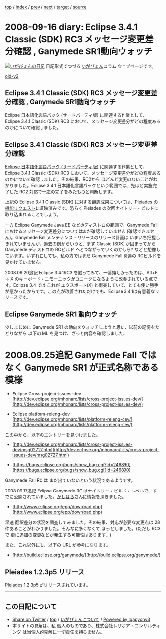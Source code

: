 [top](../index.html) 
 / [index](index.html) 
 / [prev](ig080912.html) 
 / [next](ig080917.html) 
 / [target](https://www.igapyon.jp/igapyon/diary/2008/ig080916.html) 
 / [source](https://github.com/igapyon/diary/blob/master/2008/ig080916.src.md) 

2008-09-16 diary: Eclipse 3.4.1 Classic (SDK) RC3 メッセージ変更差分確認 , Ganymede SR1動向ウォッチ
=====================================================================================================
[![いがぴょんの日記](https://www.igapyon.jp/igapyon/diary/images/iga200306s.jpg "いがぴょん")](https://www.igapyon.jp/igapyon/diary/memo/memoigapyon.html) 日記形式でつづる [いがぴょん](https://www.igapyon.jp/igapyon/diary/memo/memoigapyon.html)コラム ウェブページです。

[old-v2](ig080916-orig.html)

## Eclipse 3.4.1 Classic (SDK) RC3 メッセージ変更差分確認 , Ganymede SR1動向ウォッチ

Eclipse 日本語化言語パック (サードパーティ版) に関連する作業として、Eclipse 3.4.1 Classic (SDK) RC3 において、メッセージ変更差分がどの程度あるのかについて確認しました。


## Eclipse 3.4.1 Classic (SDK) RC3 メッセージ変更差分確認

[Eclipse 日本語化言語パック (サードパーティ版)](https://www.igapyon.jp/blanco/nlpack/eclipse/) に関連する作業として、Eclipse 3.4.1 Classic (SDK) RC3 において、メッセージ変更差分がどの程度あるのかについて確認しました。その結果、RC2から ほどんど変更のないことがわかりました。Eclipse 3.4.1 日本語化言語パックという範囲では、先ほど実施完了した RC2 対応で一応の完了をみたものと判断します。

上記の Eclipse 3.4.1 Classic (SDK) に対する翻訳成果については、[Pleiades](http://mergedoc.sourceforge.jp/pleiades.html) の[機能リクエスト](http://sourceforge.jp/tracker/?atid=2661&group_id=685&func=browse)に反映済みです。恐らく Pleiades の次回ナイトリー・ビルドに取り込まれることでしょう。

一方 Eclipse Ganymede Java EE などのディストロの範囲で、Ganymede Fall におけるメッセージ変更差分についてはまだ確認していません (確認できません)。Ganymede Fall メンテナンス・リリースのリリース計画は いまいち把握しきれていませんが、過去の例からいうと、まず
Classic (SDK) が固まってから Ganymede ディストロの RCビルド へとつながっていくのかしら? などと想像しています。いずれにしても、私の方ではまだ Ganymede Fall 関連の RCビルドを見かけていません。

2008.09.20追記 Eclipse 3.4.1RC3 を触ってみて、一番嬉しかったのは、Alt+F → X のキーボード・ニモーニックがユニークになるように改善されている点です。Eclipse
3.4 では これが エクスポート(X) と衝突していて、とても使い勝手が悪かったからです。この点が改善されただけでも、Eclipse 3.4.1は有意義なリリースです。

## Eclipse Ganymede SR1 動向ウォッチ

少しまじめに Ganymede SR1 の動向をウォッチしようと思い、以前の記憶をたどりながら 以下の ML を見つけ、ざっと内容を確認しました。
# 2008.09.25追記 Ganymede Fall ではなく Ganymede SR1 が正式名称である模様

* Eclipse Cross-project-issues-dev
  [http://dev.eclipse.org/mhonarc/lists/cross-project-issues-dev/](http://dev.eclipse.org/mhonarc/lists/cross-project-issues-dev/)
  
* Eclipse platform-releng-dev
  [http://dev.eclipse.org/mhonarc/lists/platform-releng-dev/](http://dev.eclipse.org/mhonarc/lists/platform-releng-dev/)

この中から、以下のエントリーを見つけました。

* [http://dev.eclipse.org/mhonarc/lists/cross-project-issues-dev/msg02727.html](http://dev.eclipse.org/mhonarc/lists/cross-project-issues-dev/msg02727.html)
  
* [https://bugs.eclipse.org/bugs/show_bug.cgi?id=246890](https://bugs.eclipse.org/bugs/show_bug.cgi?id=246890)

Ganymede Fall RC は まだ出ていないという状況であるようです。

2008.09.17追記 Eclipse Ganymede RC はナイトリー・ビルド・レベルで、すでに公開されていました。[かしはら](http://d.hatena.ne.jp/cypher256/)さんに情報を頂きました。

* [http://www.eclipse.org/epp/download.php](http://www.eclipse.org/epp/download.php)

早速 翻訳差分の状況を調査してみました。その結果、対応が必要な変更点は 28件あることがわかりました。そんなに多くなくて ほっとしました。(ただし RC3 で 更に追加の変更などが発生する可能性はあります…)

また、これ以外にも、以下の URL が参考になります。

* [http://build.eclipse.org/ganymede/](http://build.eclipse.org/ganymede/)

## Pleiades 1.2.3p5 リリース

[Pleiades](http://mergedoc.sourceforge.jp/pleiades.html) 1.2.3p5 がリリースされています。


----------------------------------------------------------------------------------------------------

## この日記について

* [Share on Twitter](https://twitter.com/intent/tweet?hashtags=igapyon%2Cdiary%2C%E3%81%84%E3%81%8C%E3%81%B4%E3%82%87%E3%82%93&text=Eclipse+3.4.1+Classic+%28SDK%29+RC3+%E3%83%A1%E3%83%83%E3%82%BB%E3%83%BC%E3%82%B8%E5%A4%89%E6%9B%B4%E5%B7%AE%E5%88%86%E7%A2%BA%E8%AA%8D+%2C+Ganymede+SR1%E5%8B%95%E5%90%91%E3%82%A6%E3%82%A9%E3%83%83%E3%83%81&url=https%3A%2F%2Fwww.igapyon.jp%2Figapyon%2Fdiary%2F2008%2Fig080916.html) / [top](../index.html) / [いがぴょんについて](https://www.igapyon.jp/igapyon/diary/memo/memoigapyon.html) / [Powered by Igapyonv3](https://github.com/igapyon/igapyonv3)
* 本サイトの見解は、私 個人のものであり、株式会社レザボア・コンサルティング は当個人的見解に一切責任を持ちません。 
